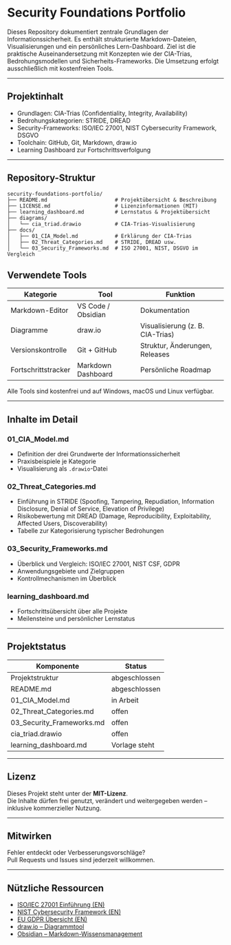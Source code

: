 # Security Foundations Portfolio

Dieses Repository dokumentiert zentrale Grundlagen der Informationssicherheit. Es enthält strukturierte Markdown-Dateien, Visualisierungen und ein persönliches Lern-Dashboard. Ziel ist die praktische Auseinandersetzung mit Konzepten wie der CIA-Trias, Bedrohungsmodellen und Sicherheits-Frameworks. Die Umsetzung erfolgt ausschließlich mit kostenfreien Tools.

---

## Projektinhalt

- Grundlagen: CIA-Trias (Confidentiality, Integrity, Availability)
- Bedrohungskategorien: STRIDE, DREAD
- Security-Frameworks: ISO/IEC 27001, NIST Cybersecurity Framework, DSGVO
- Toolchain: GitHub, Git, Markdown, draw.io
- Learning Dashboard zur Fortschrittsverfolgung

---

## Repository-Struktur

```plaintext
security-foundations-portfolio/
├── README.md                      # Projektübersicht & Beschreibung
├── LICENSE.md                     # Lizenzinformationen (MIT)
├── learning_dashboard.md          # Lernstatus & Projektübersicht
├── diagrams/
│   └── cia_triad.drawio           # CIA-Trias-Visualisierung
├── docs/
│   ├── 01_CIA_Model.md            # Erklärung der CIA-Trias
│   ├── 02_Threat_Categories.md    # STRIDE, DREAD usw.
│   └── 03_Security_Frameworks.md  # ISO 27001, NIST, DSGVO im Vergleich

```

## Verwendete Tools

| Kategorie           | Tool              | Funktion                           |
|--------------------|-------------------|------------------------------------|
| Markdown-Editor     | VS Code / Obsidian | Dokumentation                      |
| Diagramme           | draw.io            | Visualisierung (z. B. CIA-Trias)   |
| Versionskontrolle   | Git + GitHub       | Struktur, Änderungen, Releases     |
| Fortschrittstracker | Markdown Dashboard | Persönliche Roadmap                |

Alle Tools sind kostenfrei und auf Windows, macOS und Linux verfügbar.

---

## Inhalte im Detail

### 01_CIA_Model.md

- Definition der drei Grundwerte der Informationssicherheit
- Praxisbeispiele je Kategorie
- Visualisierung als `.drawio`-Datei

### 02_Threat_Categories.md

- Einführung in STRIDE (Spoofing, Tampering, Repudiation, Information Disclosure, Denial of Service, Elevation of Privilege)
- Risikobewertung mit DREAD (Damage, Reproducibility, Exploitability, Affected Users, Discoverability)
- Tabelle zur Kategorisierung typischer Bedrohungen

### 03_Security_Frameworks.md

- Überblick und Vergleich: ISO/IEC 27001, NIST CSF, GDPR
- Anwendungsgebiete und Zielgruppen
- Kontrollmechanismen im Überblick

### learning_dashboard.md

- Fortschrittsübersicht über alle Projekte
- Meilensteine und persönlicher Lernstatus

---

## Projektstatus

| Komponente               | Status        |
|--------------------------|---------------|
| Projektstruktur          | abgeschlossen |
| README.md                | abgeschlossen |
| 01_CIA_Model.md          | in Arbeit     |
| 02_Threat_Categories.md  | offen         |
| 03_Security_Frameworks.md| offen         |
| cia_triad.drawio         | offen         |
| learning_dashboard.md    | Vorlage steht |

---

## Lizenz

Dieses Projekt steht unter der **MIT-Lizenz**.  
Die Inhalte dürfen frei genutzt, verändert und weitergegeben werden – inklusive kommerzieller Nutzung.

---

## Mitwirken

Fehler entdeckt oder Verbesserungsvorschläge?  
Pull Requests und Issues sind jederzeit willkommen.

---

## Nützliche Ressourcen

- [ISO/IEC 27001 Einführung (EN)](https://www.iso.org/isoiec-27001-information-security.html)
- [NIST Cybersecurity Framework (EN)](https://www.nist.gov/cyberframework)
- [EU GDPR Übersicht (EN)](https://gdpr.eu/)
- [draw.io – Diagrammtool](https://draw.io)
- [Obsidian – Markdown-Wissensmanagement](https://obsidian.md)
